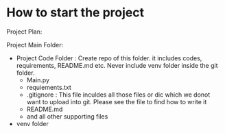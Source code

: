 # How to start the project
Project Plan:

Project Main Folder:

- Project Code Folder : Create repo of this folder. it includes codes, requirements, README.md etc. Never include venv folder inside the git folder.
  - Main.py
  - requiements.txt
  - .gitignore : This file inculdes all those files or dic which we donot want to upload into git. Please see the file to find how to write it
  - README.md
  - and all other supporting files
- venv folder